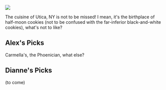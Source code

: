 <!-- This just provides a convenient way for viewing the visual essay, it is not actually needed in the essay -->
<a href="https://essays.juncture-digital.org"><img src="https://alexbrymer.github.io/juncture-site/images/Utica_WV_banner.jpeg"></a>

<!-- Essay configuration -->
<param ve-config
       title="Example"
       layout="vertical">

<!-- ve-entity tags declare entities relevant to the essay -->
<param ve-entity eid="Q2495519"> <!-- Utica! -->

The cuisine of Utica, NY is not to be missed!  I mean, it's the birthplace of half-moon cookies (not to be confused with the far-inferior black-and-white cookies), what's not to like?

## Alex's Picks
Carmella's, the Phoenician, what else?
<param ve-map center="Q2495519" zoom="1">


## Dianne's Picks
(to come)
